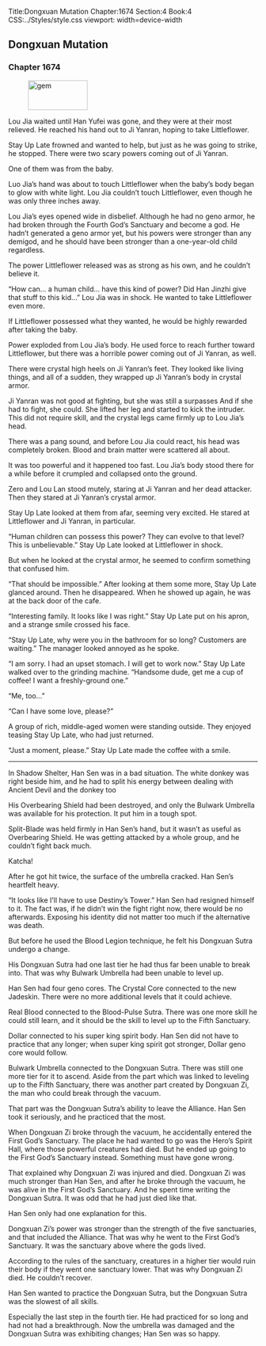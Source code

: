 Title:Dongxuan Mutation 
Chapter:1674 
Section:4 
Book:4 
CSS:../Styles/style.css 
viewport: width=device-width
  
## Dongxuan Mutation
### Chapter 1674 
<figure>
	<img src="../Images/gem.gif" alt="gem" id="gem" width="120" height="60" />
</figure>
  

  
  Lou Jia waited until Han Yufei was gone, and they were at their most relieved. He reached his hand out to Ji Yanran, hoping to take Littleflower.

Stay Up Late frowned and wanted to help, but just as he was going to strike, he stopped. There were two scary powers coming out of Ji Yanran.

One of them was from the baby.

Luo Jia’s hand was about to touch Littleflower when the baby’s body began to glow with white light. Lou Jia couldn’t touch Littleflower, even though he was only three inches away.

Lou Jia’s eyes opened wide in disbelief. Although he had no geno armor, he had broken through the Fourth God’s Sanctuary and become a god. He hadn’t generated a geno armor yet, but his powers were stronger than any demigod, and he should have been stronger than a one-year-old child regardless.

The power Littleflower released was as strong as his own, and he couldn’t believe it.

“How can… a human child… have this kind of power? Did Han Jinzhi give that stuff to this kid…” Lou Jia was in shock. He wanted to take Littleflower even more.

If Littleflower possessed what they wanted, he would be highly rewarded after taking the baby.

Power exploded from Lou Jia’s body. He used force to reach further toward Littleflower, but there was a horrible power coming out of Ji Yanran, as well.

There were crystal high heels on Ji Yanran’s feet. They looked like living things, and all of a sudden, they wrapped up Ji Yanran’s body in crystal armor.

Ji Yanran was not good at fighting, but she was still a surpasses And if she had to fight, she could. She lifted her leg and started to kick the intruder. This did not require skill, and the crystal legs came firmly up to Lou Jia’s head.

There was a pang sound, and before Lou Jia could react, his head was completely broken. Blood and brain matter were scattered all about.

It was too powerful and it happened too fast. Lou Jia’s body stood there for a while before it crumpled and collapsed onto the ground.

Zero and Lou Lan stood mutely, staring at Ji Yanran and her dead attacker. Then they stared at Ji Yanran’s crystal armor.

Stay Up Late looked at them from afar, seeming very excited. He stared at Littleflower and Ji Yanran, in particular.

“Human children can possess this power? They can evolve to that level? This is unbelievable.” Stay Up Late looked at Littleflower in shock.

But when he looked at the crystal armor, he seemed to confirm something that confused him.

“That should be impossible.” After looking at them some more, Stay Up Late glanced around. Then he disappeared. When he showed up again, he was at the back door of the cafe.

“Interesting family. It looks like I was right.” Stay Up Late put on his apron, and a strange smile crossed his face.

“Stay Up Late, why were you in the bathroom for so long? Customers are waiting.” The manager looked annoyed as he spoke.

“I am sorry. I had an upset stomach. I will get to work now.” Stay Up Late walked over to the grinding machine. “Handsome dude, get me a cup of coffee! I want a freshly-ground one.”

“Me, too…”

“Can I have some love, please?”

A group of rich, middle-aged women were standing outside. They enjoyed teasing Stay Up Late, who had just returned.

“Just a moment, please.” Stay Up Late made the coffee with a smile.

***

In Shadow Shelter, Han Sen was in a bad situation. The white donkey was right beside him, and he had to split his energy between dealing with Ancient Devil and the donkey too

His Overbearing Shield had been destroyed, and only the Bulwark Umbrella was available for his protection. It put him in a tough spot.

Split-Blade was held firmly in Han Sen’s hand, but it wasn’t as useful as Overbearing Shield. He was getting attacked by a whole group, and he couldn’t fight back much.

Katcha!

After he got hit twice, the surface of the umbrella cracked. Han Sen’s heartfelt heavy.

“It looks like I’ll have to use Destiny’s Tower.” Han Sen had resigned himself to it. The fact was, if he didn’t win the fight right now, there would be no afterwards. Exposing his identity did not matter too much if the alternative was death.

But before he used the Blood Legion technique, he felt his Dongxuan Sutra undergo a change.

His Dongxuan Sutra had one last tier he had thus far been unable to break into. That was why Bulwark Umbrella had been unable to level up.

Han Sen had four geno cores. The Crystal Core connected to the new Jadeskin. There were no more additional levels that it could achieve.

Real Blood connected to the Blood-Pulse Sutra. There was one more skill he could still learn, and it should be the skill to level up to the Fifth Sanctuary.

Dollar connected to his super king spirit body. Han Sen did not have to practice that any longer; when super king spirit got stronger, Dollar geno core would follow.

Bulwark Umbrella connected to the Dongxuan Sutra. There was still one more tier for it to ascend. Aside from the part which was linked to leveling up to the Fifth Sanctuary, there was another part created by Dongxuan Zi, the man who could break through the vacuum.

That part was the Dongxuan Sutra’s ability to leave the Alliance. Han Sen took it seriously, and he practiced that the most.

When Dongxuan Zi broke through the vacuum, he accidentally entered the First God’s Sanctuary. The place he had wanted to go was the Hero’s Spirit Hall, where those powerful creatures had died. But he ended up going to the First God’s Sanctuary instead. Something must have gone wrong.

That explained why Dongxuan Zi was injured and died. Dongxuan Zi was much stronger than Han Sen, and after he broke through the vacuum, he was alive in the First God’s Sanctuary. And he spent time writing the Dongxuan Sutra. It was odd that he had just died like that.

Han Sen only had one explanation for this.

Dongxuan Zi’s power was stronger than the strength of the five sanctuaries, and that included the Alliance. That was why he went to the First God’s Sanctuary. It was the sanctuary above where the gods lived.

According to the rules of the sanctuary, creatures in a higher tier would ruin their body if they went one sanctuary lower. That was why Dongxuan Zi died. He couldn’t recover.

Han Sen wanted to practice the Dongxuan Sutra, but the Dongxuan Sutra was the slowest of all skills.

Especially the last step in the fourth tier. He had practiced for so long and had not had a breakthrough. Now the umbrella was damaged and the Dongxuan Sutra was exhibiting changes; Han Sen was so happy.
